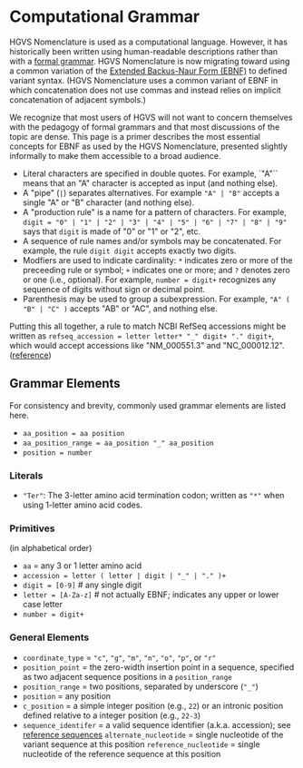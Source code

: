 # Computational Grammar

HGVS Nomenclature is used as a computational language. However, it has historically been written using human-readable descriptions rather than with a [formal grammar](https://en.wikipedia.org/wiki/Formal_grammar). HGVS Nomenclature is now migrating toward using a common variation of the [Extended Backus-Naur Form (EBNF)](https://en.wikipedia.org/wiki/Extended_Backus%E2%80%93Naur_form) to defined variant syntax. (HGVS Nomenclature uses a common variant of EBNF in which concatenation does not use commas and instead relies on implicit concatenation of adjacent symbols.)

We recognize that most users of HGVS will not want to concern themselves with the pedagogy of formal grammars and that most discussions of the topic are dense. This page is a primer describes the most essential concepts for EBNF as used by the HGVS Nomenclature, presented slightly informally to make them accessible to a broad audience.

- Literal characters are specified in double quotes. For example, `"A"`` means that an "A" character is accepted as input (and nothing else).
- A "pipe" (`|`) separates alternatives. For example `"A" | "B"` accepts a single "A" or "B" character (and nothing else).
- A "production rule" is a name for a pattern of characters. For example, `digit = "0" | "1" | "2" | "3" | "4" | "5" | "6" | "7" | "8" | "9"` says that `digit` is made of "0" or "1" or "2", etc.
- A sequence of rule names and/or symbols may be concatenated. For example, the rule `digit digit` accepts exactly two digits.
- Modfiers are used to indicate cardinality: `*` indicates zero or more of the preceeding rule or symbol; `+` indicates one or more; and `?` denotes zero or one (i.e., optional). For example, `number = digit+` recognizes any sequence of digits without sign or decimal point.
- Parenthesis may be used to group a subexpression. For example, `"A" ( "B" | "C" )` accepts "AB" or "AC", and nothing else.

Putting this all together, a rule to match NCBI RefSeq accessions might be written as `refseq_accession = letter letter* "_" digit+ "." digit+`, which would accept accessions like "NM_000551.3" and "NC_000012.12". ([reference](https://support.nlm.nih.gov/knowledgebase/article/KA-03437/))

## Grammar Elements

For consistency and brevity, commonly used grammar elements are listed here.

- `aa_position = aa position`
- `aa_position_range = aa_position "_" aa_position`
- `position = number`

### Literals

- `"Ter"`: The 3-letter amino acid termination codon; written as `"*"` when using 1-letter amino acid codes.

### Primitives

(in alphabetical order)

- `aa` = any 3 or 1 letter amino acid
- `accession = letter ( letter | digit | "_" | "." )+`
- `digit = [0-9]` # any single digit
- `letter = [A-Za-z]` # not actually EBNF; indicates any upper or lower case letter
- `number = digit+`

### General Elements

- `coordinate_type` = `"c"`, `"g"`, `"m"`, `"n"`, `"o"`, `"p"`, or `"r"`
- `position_point` = the zero-width insertion point in a sequence, specified as two adjacent sequence positions in a `position_range`
- `position_range` = two positions, separated by underscore (`"_"`)
- `position` = any position
- `c_position` = a simple integer position (e.g., `22`) or an intronic position defined relative to a integer position (e.g., `22-3`)
- `sequence_identifer` = a valid sequence identifier (a.k.a. accession); see [reference sequences](../background/refseq.md) `alternate_nucleotide` = single nucleotide of the variant sequence at this position `reference_nucleotide` = single nucleotide of the reference sequence at this position
